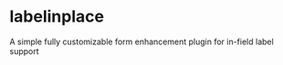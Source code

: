 labelinplace
============

A simple fully customizable form enhancement plugin for in-field label support
